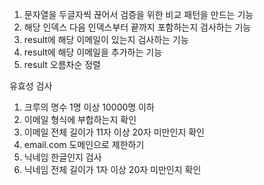 1. 문자열을 두글자씩 끊어서 검증을 위한 비교 패턴을 만드는 기능
2. 해당 인덱스 다음 인덱스부터 끝까지 포함하는지 검사하는 기능
3. result에 해당 이메일이 있는지 검사하는 기능
4. result에 해당 이메일을 추가하는 기능
5. result 오름차순 정렬

유효성 검사
1. 크루의 명수 1명 이상 10000명 이하
2. 이메일 형식에 부합하는지 확인
3. 이메일 전체 길이가 11자 이상 20자 미만인지 확인
4. email.com 도메인으로 제한하기
5. 닉네임 한글인지 검사
6. 닉네임 전체 길이가 1자 이상 20자 미만인지 확인